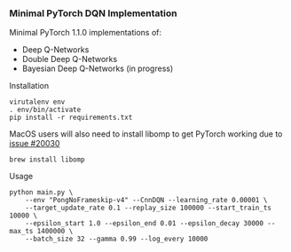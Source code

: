 ### Minimal PyTorch DQN Implementation

Minimal PyTorch 1.1.0 implementations of:
- Deep Q-Networks
- Double Deep Q-Networks
- Bayesian Deep Q-Networks (in progress)

Installation
```
virutalenv env
. env/bin/activate
pip install -r requirements.txt
```

MacOS users will also need to install libomp to get PyTorch working due to [issue #20030](https://github.com/pytorch/pytorch/issues/20030)
```
brew install libomp
```

Usage
```
python main.py \
    --env "PongNoFrameskip-v4" --CnnDQN --learning_rate 0.00001 \
    --target_update_rate 0.1 --replay_size 100000 --start_train_ts 10000 \
    --epsilon_start 1.0 --epsilon_end 0.01 --epsilon_decay 30000 --max_ts 1400000 \
    --batch_size 32 --gamma 0.99 --log_every 10000
```
